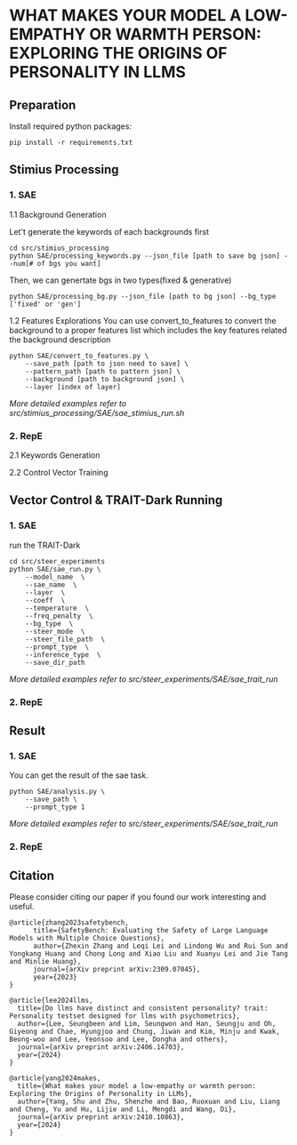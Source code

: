 # WHAT MAKES YOUR MODEL A LOW-EMPATHY OR WARMTH PERSON: EXPLORING THE ORIGINS OF PERSONALITY IN LLMS

## Preparation
Install required python packages:
```
pip install -r requirements.txt
```

## Stimius Processing

### 1. SAE

1.1 Background Generation

Let't generate the keywords of each backgrounds first
```
cd src/stimius_processing
python SAE/processing_keywords.py --json_file [path to save bg json] --num[# of bgs you want]
```

Then, we can genertate bgs in two types(fixed & generative)

```
python SAE/processing_bg.py --json_file [path to bg json] --bg_type ['fixed' or 'gen']
```
1.2 Features Explorations
You can use convert_to_features to convert the background to a proper features list which includes the key features related the background description

```
python SAE/convert_to_features.py \
    --save_path [path to json need to save] \
    --pattern_path [path to pattern json] \
    --background [path to background json] \
    --layer [index of layer]
```
*More detailed examples refer to src/stimius_processing/SAE/sae_stimius_run.sh*

### 2. RepE
2.1 Keywords Generation

2.2 Control Vector Training

## Vector Control & TRAIT-Dark Running

### 1. SAE
run the TRAIT-Dark 
```
cd src/steer_experiments
python SAE/sae_run.py \
    --model_name  \
    --sae_name  \
    --layer  \
    --coeff  \
    --temperature  \
    --freq_penalty  \
    --bg_type  \
    --steer_mode  \
    --steer_file_path  \
    --prompt_type  \
    --inference_type  \
    --save_dir_path
```
*More detailed examples refer to src/steer_experiments/SAE/sae_trait_run*

### 2. RepE

## Result

### 1. SAE
You can get the result of the sae task. 
```
python SAE/analysis.py \
    --save_path \
    --prompt_type 1 
```
*More detailed examples refer to src/steer_experiments/SAE/sae_trait_run*

### 2. RepE

## Citation

Please consider citing our paper if you found our work interesting and useful.
```
@article{zhang2023safetybench,
      title={SafetyBench: Evaluating the Safety of Large Language Models with Multiple Choice Questions}, 
      author={Zhexin Zhang and Leqi Lei and Lindong Wu and Rui Sun and Yongkang Huang and Chong Long and Xiao Liu and Xuanyu Lei and Jie Tang and Minlie Huang},
      journal={arXiv preprint arXiv:2309.07045},
      year={2023}
}

@article{lee2024llms,
  title={Do llms have distinct and consistent personality? trait: Personality testset designed for llms with psychometrics},
  author={Lee, Seungbeen and Lim, Seungwon and Han, Seungju and Oh, Giyeong and Chae, Hyungjoo and Chung, Jiwan and Kim, Minju and Kwak, Beong-woo and Lee, Yeonsoo and Lee, Dongha and others},
  journal={arXiv preprint arXiv:2406.14703},
  year={2024}
}

@article{yang2024makes,
  title={What makes your model a low-empathy or warmth person: Exploring the Origins of Personality in LLMs},
  author={Yang, Shu and Zhu, Shenzhe and Bao, Ruoxuan and Liu, Liang and Cheng, Yu and Hu, Lijie and Li, Mengdi and Wang, Di},
  journal={arXiv preprint arXiv:2410.10863},
  year={2024}
}
```

